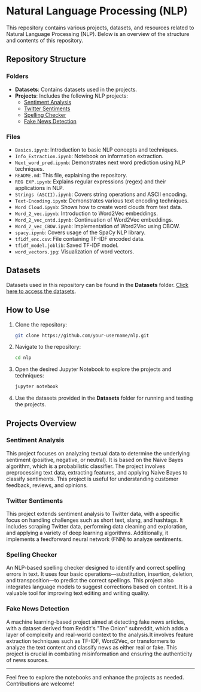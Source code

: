 # Natural Language Processing (NLP)

This repository contains various projects, datasets, and resources related to Natural Language Processing (NLP). Below is an overview of the structure and contents of this repository.

## Repository Structure

### Folders

- **Datasets**: Contains datasets used in the projects.
- **Projects**: Includes the following NLP projects:
  - [Sentiment Analysis](https://github.com/Deep-cx-01/NLP/tree/main/Projects/Sentimental%20Analysis)
  - [Twitter Sentiments](https://github.com/Deep-cx-01/NLP/tree/main/Projects/Twitter_sentiments)
  - [Spelling Checker](https://github.com/Deep-cx-01/NLP/tree/main/Projects/Spelling_Check)
  - [Fake News Detection](https://github.com/Deep-cx-01/NLP/tree/main/Projects/Fake%20News)

### Files

- `Basics.ipynb`: Introduction to basic NLP concepts and techniques.
- `Info_Extraction.ipynb`: Notebook on information extraction.
- `Next_word_pred.ipynb`: Demonstrates next word prediction using NLP techniques.
- `README.md`: This file, explaining the repository.
- `REG EXP.ipynb`: Explains regular expressions (regex) and their applications in NLP.
- `Strings (ASCII).ipynb`: Covers string operations and ASCII encoding.
- `Text-Encoding.ipynb`: Demonstrates various text encoding techniques.
- `Word Cloud.ipynb`: Shows how to create word clouds from text data.
- `Word_2_vec.ipynb`: Introduction to Word2Vec embeddings.
- `Word_2_vec_cntd.ipynb`: Continuation of Word2Vec embeddings.
- `Word_2_vec_CBOW.ipynb`: Implementation of Word2Vec using CBOW.
- `spacy.ipynb`: Covers usage of the SpaCy NLP library.
- `tfidf_enc.csv`: File containing TF-IDF encoded data.
- `tfidf_model.joblib`: Saved TF-IDF model.
- `word_vectors.jpg`: Visualization of word vectors.

## Datasets

Datasets used in this repository can be found in the **Datasets** folder. [Click here to access the datasets](Datasets/).

## How to Use

1. Clone the repository:
   ```bash
   git clone https://github.com/your-username/nlp.git
   ```

2. Navigate to the repository:
   ```bash
   cd nlp
   ```

3. Open the desired Jupyter Notebook to explore the projects and techniques:
   ```bash
   jupyter notebook
   ```

4. Use the datasets provided in the **Datasets** folder for running and testing the projects.

## Projects Overview
### Sentiment Analysis
This project focuses on analyzing textual data to determine the underlying sentiment (positive, negative, or neutral). It is based on the Naive Bayes algorithm, which is a probabilistic classifier. The project involves preprocessing text data, extracting features, and applying Naive Bayes to classify sentiments. This project is useful for understanding customer feedback, reviews, and opinions.

### Twitter Sentiments
This project extends sentiment analysis to Twitter data, with a specific focus on handling challenges such as short text, slang, and hashtags. It includes scraping Twitter data, performing data cleaning and exploration, and applying a variety of deep learning algorithms. Additionally, it implements a feedforward neural network (FNN) to analyze sentiments.

### Spelling Checker
An NLP-based spelling checker designed to identify and correct spelling errors in text. It uses four basic operations—substitution, insertion, deletion, and transposition—to predict the correct spellings. This project also integrates language models to suggest corrections based on context. It is a valuable tool for improving text editing and writing quality.

### Fake News Detection
A machine learning-based project aimed at detecting fake news articles, with a dataset derived from Reddit's "The Onion" subreddit, which adds a layer of complexity and real-world context to the analysis.It involves feature extraction techniques such as TF-IDF, Word2Vec, or transformers to analyze the text content and classify news as either real or fake. This project is crucial in combating misinformation and ensuring the authenticity of news sources.


---

Feel free to explore the notebooks and enhance the projects as needed. Contributions are welcome!
